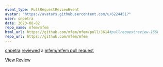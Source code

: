 ```yaml
---
event_type: PullRequestReviewEvent
avatar: "https://avatars.githubusercontent.com/u/6224451?"
user: cnpetra
date: 2023-08-02
repo_name: mfem/mfem
html_url: https://github.com/mfem/mfem/pull/3614#pullrequestreview-1558121853
repo_url: https://github.com/mfem/mfem
---
```


<a href='https://github.com/cnpetra' target='_blank'>cnpetra</a> <a href='https://github.com/mfem/mfem/pull/3614#pullrequestreview-1558121853' target='_blank'>reviewed</a> a <a href='https://github.com/mfem/mfem/pull/3614' target='_blank'>mfem/mfem pull request</a>

<small></small>

<a href='https://github.com/mfem/mfem/pull/3614#pullrequestreview-1558121853' target='_blank'>View Review</a>